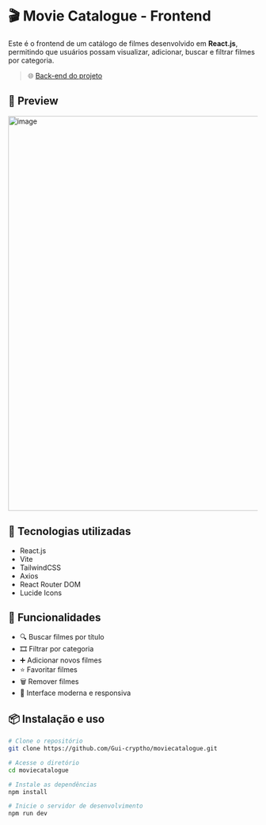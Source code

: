# 🎬 Movie Catalogue - Frontend

Este é o frontend de um catálogo de filmes desenvolvido em **React.js**, permitindo que usuários possam visualizar, adicionar, buscar e filtrar filmes por categoria.

> 🌐 [Back-end do projeto](https://github.com/Gui-cryptho/moviecatalogue-api)

## 📸 Preview

<img width="1000" height="797" alt="image" src="https://github.com/user-attachments/assets/54141275-648b-4499-8f11-0f1afea9fbfe" />



## 🧰 Tecnologias utilizadas

- React.js
- Vite
- TailwindCSS
- Axios
- React Router DOM
- Lucide Icons

## 🚀 Funcionalidades

- 🔍 Buscar filmes por título
- 🎞️ Filtrar por categoria
- ➕ Adicionar novos filmes
- ⭐ Favoritar filmes
- 🗑️ Remover filmes
- 🎨 Interface moderna e responsiva

## 📦 Instalação e uso

```bash
# Clone o repositório
git clone https://github.com/Gui-cryptho/moviecatalogue.git

# Acesse o diretório
cd moviecatalogue

# Instale as dependências
npm install

# Inicie o servidor de desenvolvimento
npm run dev

